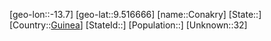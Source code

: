 ﻿---
location: [9.516666,-13.7]
type: City
tags:
- geo/City


SpocWebEntityId: 35980
isDeleted: false
confidential: public

---
[geo-lon::-13.7]
[geo-lat::9.516666]
[name::Conakry]
[State::]
[Country::[Guinea](geo/Continent/Africa/Guinea.md)]
[StateId::]
[Population::]
[Unknown::32]

